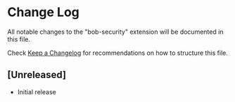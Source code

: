 # Change Log

All notable changes to the "bob-security" extension will be documented in this file.

Check [Keep a Changelog](http://keepachangelog.com/) for recommendations on how to structure this file.

## [Unreleased]

- Initial release